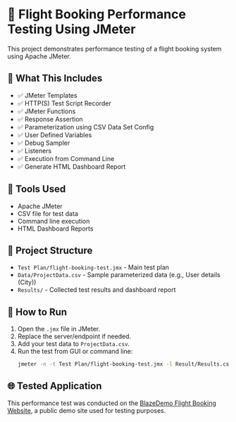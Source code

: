# 🛫 Flight Booking Performance Testing Using JMeter

This project demonstrates performance testing of a flight booking system using Apache JMeter.

## 📌 What This Includes

- ✅ JMeter Templates
- ✅ HTTP(S) Test Script Recorder
- ✅ JMeter Functions
- ✅ Response Assertion
- ✅ Parameterization using CSV Data Set Config
- ✅ User Defined Variables
- ✅ Debug Sampler
- ✅ Listeners
- ✅ Execution from Command Line
- ✅ Generate HTML Dashboard Report

## 🧪 Tools Used

- Apache JMeter
- CSV file for test data
- Command line execution
- HTML Dashboard Reports

## 🔧 Project Structure

- `Test Plan/flight-booking-test.jmx` - Main test plan
- `Data/ProjectData.csv` - Sample parameterized data (e.g., User details (City))
- `Results/` - Collected test results and dashboard report
  
## 🚀 How to Run

1. Open the `.jmx` file in JMeter.
2. Replace the server/endpoint if needed.
3. Add your test data to `ProjectData.csv`.
4. Run the test from GUI or command line:
   ```bash
   jmeter -n -t Test Plan/flight-booking-test.jmx -l Result/Results.csv -e -o htmlReport/HTMLReport

## 🌐 Tested Application

This performance test was conducted on the [BlazeDemo Flight Booking Website](https://blazedemo.com), a public demo site used for testing purposes.

